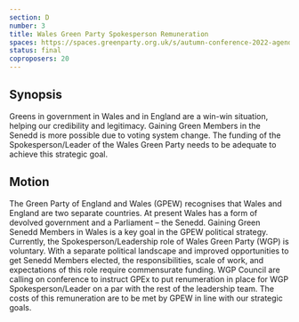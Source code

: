```yaml
---
section: D
number: 3
title: Wales Green Party Spokesperson Remuneration
spaces: https://spaces.greenparty.org.uk/s/autumn-conference-2022-agenda-forum/?contentId=101869
status: final
coproposers: 20
---
```

## Synopsis
Greens in government in Wales and in England are a win-win situation, helping our credibility and legitimacy. Gaining Green Members in the Senedd is more possible due to voting system change. The funding of the Spokesperson/Leader of the Wales Green Party needs to be adequate to achieve this strategic goal.

## Motion
The Green Party of England and Wales (GPEW) recognises that Wales and England are two separate countries. At present Wales has a form of devolved government and a Parliament – the Senedd. Gaining Green Senedd Members in Wales is a key goal in the GPEW political strategy. Currently, the  Spokesperson/Leadership role of Wales Green Party (WGP) is voluntary. With a separate political landscape and improved opportunities to get Senedd Members elected, the responsibilities, scale of work, and expectations of this role require commensurate funding. WGP Council are calling on conference to instruct GPEx to put renumeration in place for WGP Spokesperson/Leader on a par with the rest of the leadership team. The costs of this remuneration are to be met by GPEW in line with our strategic goals.
